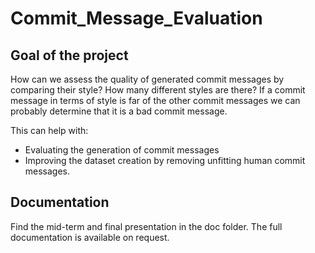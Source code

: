 # Commit_Message_Evaluation


## Goal of the project

How can we assess the quality of generated commit messages by comparing their style? How many different styles are there? If a commit message in terms of style is far of the other commit messages we can probably determine that it is a bad commit message.

This can help with:

- Evaluating the generation of commit messages
- Improving the dataset creation by removing unfitting human commit messages.

## Documentation

Find the mid-term and final presentation in the doc folder. The full documentation is available on request.
